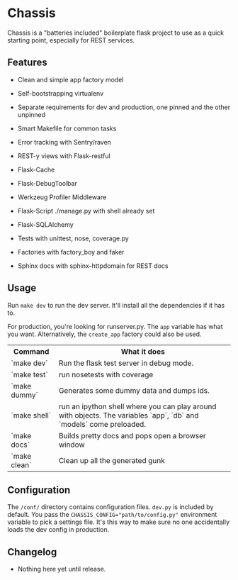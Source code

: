Chassis
======

Chassis is a "batteries included" boilerplate flask project to use as a quick
starting point, especially for REST services.

Features
--------

* Clean and simple app factory model
* Self-bootstrapping virtualenv
* Separate requirements for dev and production, one pinned and the other
  unpinned
* Smart Makefile for common tasks

* Error tracking with Sentry/raven
* REST-y views with Flask-restful
* Flask-Cache
* Flask-DebugToolbar
* Werkzeug Profiler Middleware
* Flask-Script ./manage.py with shell already set
* Flask-SQLAlchemy
* Tests with unittest, nose, coverage.py
* Factories with factory\_boy and faker
* Sphinx docs with sphinx-httpdomain for REST docs

Usage
-----

Run `make dev` to run the dev server. It'll install all the dependencies if it
has to.

For production, you're looking for runserver.py. The `app` variable has what
you want. Alternatively, the `create_app` factory could also be used.


<table>
<tr><th>Command</th><th> What it does </th></tr>
<tr><td>`make dev` </td><td> Run the flask test server in debug mode. </td></tr>
<tr><td>`make test` </td><td> run nosetests with coverage</td></tr>
<tr><td>`make dummy` </td><td> Generates some dummy data and dumps ids.</td></tr>
<tr><td>`make shell` </td><td> run an ipython shell where you can play around with objects. The variables `app`, `db` and `models` come preloaded.</td></tr>
<tr><td>`make docs` </td><td> Builds pretty docs and pops open a browser window</td></tr>
<tr><td>`make clean` </td><td> Clean up all the generated gunk</td></tr>
</table>

Configuration
-------------

The `/conf/` directory contains configuration files. `dev.py` is included by
default. You pass the `CHASSIS_CONFIG="path/to/config.py"` environment variable
to pick a settings file. It's this way to make sure no one accidentally loads
the dev config in production.

Changelog
---------

* Nothing here yet until release.
